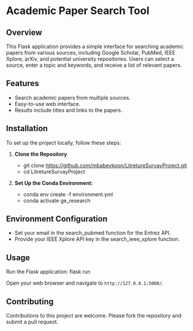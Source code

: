 # Academic Paper Search Tool

## Overview

This Flask application provides a simple interface for searching academic papers from various sources, including Google Scholar, PubMed, IEEE Xplore, arXiv, and potential university repositories. Users can select a source, enter a topic and keywords, and receive a list of relevant papers.

## Features

- Search academic papers from multiple sources.
- Easy-to-use web interface.
- Results include titles and links to the papers.

## Installation

To set up the project locally, follow these steps:

1. **Clone the Repository**
   - git clone https://github.com/mbabeykoon/LitretureSurvayProject.git
   - cd LitretureSurvayProject
   

2. **Set Up the Conda Environment:**
   - conda env create -f environment.yml
   - conda activate ge_research

## Environment Configuration

- Set your email in the search_pubmed function for the Entrez API.
- Provide your IEEE Xplore API key in the search_ieee_xplore function.

## Usage

Run the Flask application:
flask run

Open your web browser and navigate to `http://127.0.0.1:5000/`.

## Contributing
Contributions to this project are welcome. Please fork the repository and submit a pull request.



   





